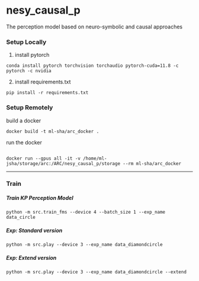 # nesy_causal_p

The perception model based on neuro-symbolic and causal approaches

### Setup Locally

1. install pytorch

```
conda install pytorch torchvision torchaudio pytorch-cuda=11.8 -c pytorch -c nvidia
```

2. install requirements.txt

``` 
pip install -r requirements.txt
```

### Setup Remotely

build a docker

``` 
docker build -t ml-sha/arc_docker .
```

run the docker

```

docker run --gpus all -it -v /home/ml-jsha/storage/arc:/ARC/nesy_causal_p/storage --rm ml-sha/arc_docker

```

----

### Train

##### Train KP Perception Model

``` 
python -m src.train_fms --device 4 --batch_size 1 --exp_name data_circle
```



##### Exp: Standard version

``` 
python -m src.play --device 3 --exp_name data_diamondcircle
```

##### Exp: Extend version
``` 
python -m src.play --device 3 --exp_name data_diamondcircle --extend
```